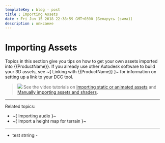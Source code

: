 ---templateKey : blog - posttitle : Importing Assetsdate : Fri Jun 15 2018 22:38:59 GMT+0300 (Беларусь (зима))description : описание
---

# Importing Assets

Topics in this section give you tips on how to get your own assets imported into {{ProductName}}. If you already use other Autodesk software to build your 3D assets, see ~{ Linking with {{ProductName}} }~ for information on setting up a link to your DCC tool.

> ![](images/icon_video.png) See the video tutorials on [Importing static or animated assets](http://area.autodesk.com/learning/importing-static-or-animated-assets) and [Manually importing assets and shaders](http://area.autodesk.com/learning/part-2--manually-importing-assets-and-shaders-to-stingray).

---
Related topics:

- ~{ Importing audio }~
- ~{ Import a height map for terrain }~

---
 - test strring - 